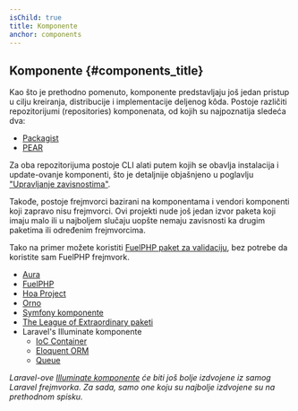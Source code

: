 ```yaml
---
isChild: true
title: Komponente
anchor: components
---
```


## Komponente {#components_title}

Kao što je prethodno pomenuto, komponente predstavljaju još jedan pristup u cilju kreiranja,
distribucije i implementacije deljenog kôda. Postoje različiti repozitorijumi (repositories) komponenata,
od kojih su najpoznatija sledeća dva:

* [Packagist]
* [PEAR]

Za oba repozitorijuma postoje CLI alati putem kojih se obavlja instalacija i update-ovanje komponenti,
što je detaljnije objašnjeno u poglavlju ["Upravljanje zavisnostima"][Dependency Management].

Takođe, postoje frejmvorci bazirani na komponentama i vendori komponenti koji zapravo nisu frejmvorci.
Ovi projekti nude još jedan izvor paketa koji imaju malo ili u najboljem slučaju uopšte nemaju zavisnosti
ka drugim paketima ili određenim frejmvorcima.

Tako na primer možete koristiti [FuelPHP paket za validaciju][FuelPHP Validation package], bez potrebe da
koristite sam FuelPHP frejmvork.

* [Aura]
* [FuelPHP]
* [Hoa Project]
* [Orno]
* [Symfony komponente]
* [The League of Extraordinary paketi]
* Laravel's Illuminate komponente
    * [IoC Container]
    * [Eloquent ORM]
    * [Queue]

_Laravel-ove [Illuminate komponente] će biti još bolje izdvojene iz samog Laravel frejmvorka. Za sada,
samo one koju su najbolje izdvojene su na prethodnom spisku._


[Packagist]: /#composer_and_packagist
[PEAR]: /#pear
[Dependency Management]: /#dependency_management
[FuelPHP Validation package]: https://github.com/fuelphp/validation
[Aura]: http://auraphp.com/framework/2.x/en/
[FuelPHP]: https://github.com/fuelphp
[Hoa Project]: https://github.com/hoaproject
[Orno]: https://github.com/orno
[Symfony komponente]: http://symfony.com/doc/current/components/index.html
[The League of Extraordinary paketi]: http://thephpleague.com/
[IoC Container]: https://github.com/illuminate/container
[Eloquent ORM]: https://github.com/illuminate/database
[Queue]: https://github.com/illuminate/queue
[Illuminate komponente]: https://github.com/illuminate
